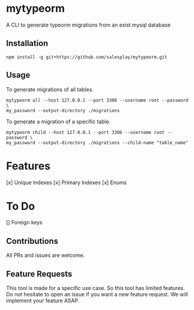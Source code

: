 # mytypeorm
A CLI to generate typeorm migrations from an exist mysql database

## Installation

```
npm install -g git+https://github.com/salesplay/mytypeorm.git
```

## Usage

To generate migrations of all tables.

```
mytypeorm all --host 127.0.0.1 --port 3306 --username root --password \
my_password --output-directory ./migrations
```

To generate a migration of a specific table.

```
mytypeorm child --host 127.0.0.1 --port 3306 --username root --password \
my_password --output-directory ./migrations --child-name "table_name"
```

# Features

[x] Unique Indexes
[x] Primary Indexes
[x] Enums

# To Do
[] Foreign keys


## Contributions

All PRs and issues are welcome.

## Feature Requests

This tool is made for a specific use case. So this tool has
limited features. Do not hesitate to open an issue if you want
a new feature request. We will implement your
feature ASAP.
